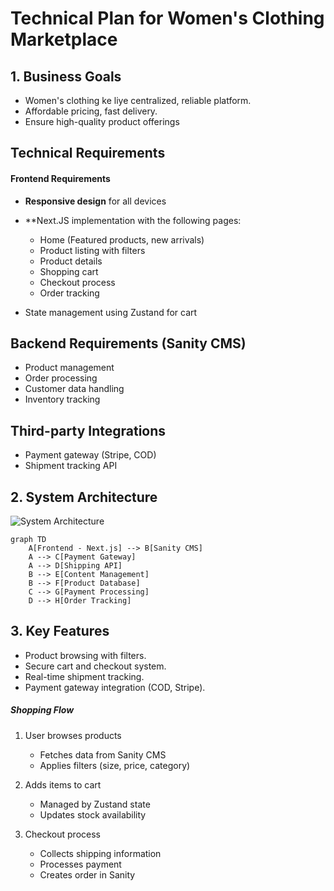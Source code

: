 # Technical Plan for Women's Clothing Marketplace 

## 1. Business Goals  
- Women's clothing ke liye centralized, reliable platform.  
- Affordable pricing, fast delivery.
- Ensure high-quality product offerings

## Technical Requirements
#### Frontend Requirements
- **Responsive design** for all devices
- **Next.JS implementation with the following pages:
    - Home (Featured products, new arrivals)
    - Product listing with filters
    - Product details
    - Shopping cart
    - Checkout process
    - Order tracking

- State management using Zustand for cart

## Backend Requirements (Sanity CMS)

- Product management
- Order processing
- Customer data handling
- Inventory tracking

## Third-party Integrations

- Payment gateway (Stripe, COD)
- Shipment tracking API

## 2. System Architecture  
![System Architecture](../Documentation/Daigram.png)  

```
graph TD
    A[Frontend - Next.js] --> B[Sanity CMS]
    A --> C[Payment Gateway]
    A --> D[Shipping API]
    B --> E[Content Management]
    B --> F[Product Database]
    C --> G[Payment Processing]
    D --> H[Order Tracking]
```


## 3. Key Features  
- Product browsing with filters.  
- Secure cart and checkout system.  
- Real-time shipment tracking.  
- Payment gateway integration (COD, Stripe).  

##### Shopping Flow

1. User browses products
   - Fetches data from Sanity CMS
   - Applies filters (size, price, category)

2. Adds items to cart
    - Managed by Zustand state
    - Updates stock availability



3. Checkout process
    - Collects shipping information
    - Processes payment
    - Creates order in Sanity

